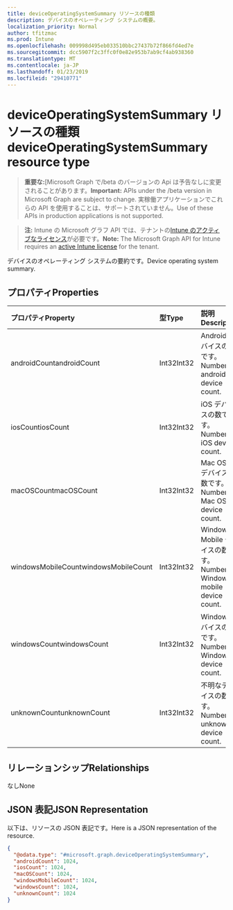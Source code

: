 ```yaml
---
title: deviceOperatingSystemSummary リソースの種類
description: デバイスのオペレーティング システムの概要。
localization_priority: Normal
author: tfitzmac
ms.prod: Intune
ms.openlocfilehash: 009998d495eb033510bbc27437b72f866fd4ed7e
ms.sourcegitcommit: dcc5907f2c3ffc0f0e82e953b7ab9cf4ab938360
ms.translationtype: MT
ms.contentlocale: ja-JP
ms.lasthandoff: 01/23/2019
ms.locfileid: "29410771"
---
```

# <a name="deviceoperatingsystemsummary-resource-type"></a><span data-ttu-id="c8b8a-103">deviceOperatingSystemSummary リソースの種類</span><span class="sxs-lookup"><span data-stu-id="c8b8a-103">deviceOperatingSystemSummary resource type</span></span>

> <span data-ttu-id="c8b8a-104">**重要な:**[Microsoft Graph で/beta のバージョンの Api は予告なしに変更されることがあります。</span><span class="sxs-lookup"><span data-stu-id="c8b8a-104">**Important:** APIs under the /beta version in Microsoft Graph are subject to change.</span></span> <span data-ttu-id="c8b8a-105">実稼働アプリケーションでこれらの API を使用することは、サポートされていません。</span><span class="sxs-lookup"><span data-stu-id="c8b8a-105">Use of these APIs in production applications is not supported.</span></span>

> <span data-ttu-id="c8b8a-106">**注:** Intune の Microsoft グラフ API では、テナントの[Intune のアクティブなライセンス](https://go.microsoft.com/fwlink/?linkid=839381)が必要です。</span><span class="sxs-lookup"><span data-stu-id="c8b8a-106">**Note:** The Microsoft Graph API for Intune requires an [active Intune license](https://go.microsoft.com/fwlink/?linkid=839381) for the tenant.</span></span>

<span data-ttu-id="c8b8a-107">デバイスのオペレーティング システムの要約です。</span><span class="sxs-lookup"><span data-stu-id="c8b8a-107">Device operating system summary.</span></span>

## <a name="properties"></a><span data-ttu-id="c8b8a-108">プロパティ</span><span class="sxs-lookup"><span data-stu-id="c8b8a-108">Properties</span></span>
|<span data-ttu-id="c8b8a-109">プロパティ</span><span class="sxs-lookup"><span data-stu-id="c8b8a-109">Property</span></span>|<span data-ttu-id="c8b8a-110">型</span><span class="sxs-lookup"><span data-stu-id="c8b8a-110">Type</span></span>|<span data-ttu-id="c8b8a-111">説明</span><span class="sxs-lookup"><span data-stu-id="c8b8a-111">Description</span></span>|
|:---|:---|:---|
|<span data-ttu-id="c8b8a-112">androidCount</span><span class="sxs-lookup"><span data-stu-id="c8b8a-112">androidCount</span></span>|<span data-ttu-id="c8b8a-113">Int32</span><span class="sxs-lookup"><span data-stu-id="c8b8a-113">Int32</span></span>|<span data-ttu-id="c8b8a-114">Android デバイスの数です。</span><span class="sxs-lookup"><span data-stu-id="c8b8a-114">Number of android device count.</span></span>|
|<span data-ttu-id="c8b8a-115">iosCount</span><span class="sxs-lookup"><span data-stu-id="c8b8a-115">iosCount</span></span>|<span data-ttu-id="c8b8a-116">Int32</span><span class="sxs-lookup"><span data-stu-id="c8b8a-116">Int32</span></span>|<span data-ttu-id="c8b8a-117">iOS デバイスの数です。</span><span class="sxs-lookup"><span data-stu-id="c8b8a-117">Number of iOS device count.</span></span>|
|<span data-ttu-id="c8b8a-118">macOSCount</span><span class="sxs-lookup"><span data-stu-id="c8b8a-118">macOSCount</span></span>|<span data-ttu-id="c8b8a-119">Int32</span><span class="sxs-lookup"><span data-stu-id="c8b8a-119">Int32</span></span>|<span data-ttu-id="c8b8a-120">Mac OS X デバイスの数です。</span><span class="sxs-lookup"><span data-stu-id="c8b8a-120">Number of Mac OS X device count.</span></span>|
|<span data-ttu-id="c8b8a-121">windowsMobileCount</span><span class="sxs-lookup"><span data-stu-id="c8b8a-121">windowsMobileCount</span></span>|<span data-ttu-id="c8b8a-122">Int32</span><span class="sxs-lookup"><span data-stu-id="c8b8a-122">Int32</span></span>|<span data-ttu-id="c8b8a-123">Windows Mobile デバイスの数です。</span><span class="sxs-lookup"><span data-stu-id="c8b8a-123">Number of Windows mobile device count.</span></span>|
|<span data-ttu-id="c8b8a-124">windowsCount</span><span class="sxs-lookup"><span data-stu-id="c8b8a-124">windowsCount</span></span>|<span data-ttu-id="c8b8a-125">Int32</span><span class="sxs-lookup"><span data-stu-id="c8b8a-125">Int32</span></span>|<span data-ttu-id="c8b8a-126">Windows デバイスの数です。</span><span class="sxs-lookup"><span data-stu-id="c8b8a-126">Number of Windows device count.</span></span>|
|<span data-ttu-id="c8b8a-127">unknownCount</span><span class="sxs-lookup"><span data-stu-id="c8b8a-127">unknownCount</span></span>|<span data-ttu-id="c8b8a-128">Int32</span><span class="sxs-lookup"><span data-stu-id="c8b8a-128">Int32</span></span>|<span data-ttu-id="c8b8a-129">不明なデバイスの数です。</span><span class="sxs-lookup"><span data-stu-id="c8b8a-129">Number of unknown device count.</span></span>|

## <a name="relationships"></a><span data-ttu-id="c8b8a-130">リレーションシップ</span><span class="sxs-lookup"><span data-stu-id="c8b8a-130">Relationships</span></span>
<span data-ttu-id="c8b8a-131">なし</span><span class="sxs-lookup"><span data-stu-id="c8b8a-131">None</span></span>

## <a name="json-representation"></a><span data-ttu-id="c8b8a-132">JSON 表記</span><span class="sxs-lookup"><span data-stu-id="c8b8a-132">JSON Representation</span></span>
<span data-ttu-id="c8b8a-133">以下は、リソースの JSON 表記です。</span><span class="sxs-lookup"><span data-stu-id="c8b8a-133">Here is a JSON representation of the resource.</span></span>
<!-- {
  "blockType": "resource",
  "@odata.type": "microsoft.graph.deviceOperatingSystemSummary"
}
-->
``` json
{
  "@odata.type": "#microsoft.graph.deviceOperatingSystemSummary",
  "androidCount": 1024,
  "iosCount": 1024,
  "macOSCount": 1024,
  "windowsMobileCount": 1024,
  "windowsCount": 1024,
  "unknownCount": 1024
}
```




